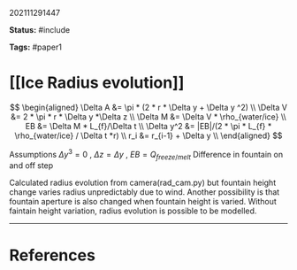 202111291447

**Status:** #include

**Tags:** #paper1

# [[Ice Radius evolution]]

$$
\begin{aligned}
\Delta A &= \pi * (2 * r * \Delta y + \Delta y ^2) \\
\Delta V &= 2 * \pi * r * \Delta y *\Delta z \\
\Delta M &= \Delta V * \rho_{water/ice} \\
EB &= \Delta M * L_{f}/\Delta t  \\
\Delta y^2 &= |EB|/(2 * \pi * L_{f} * \rho_{water/ice} / \Delta t *r) \\
r_i &= r_{i-1} + \Delta y \\
\end{aligned}
$$

Assumptions $\Delta y ^ 3 = 0$ , $\Delta z = \Delta y$ , $EB = Q_{freeze/melt}$
Difference in fountain on and off step

Calculated radius evolution from camera(rad_cam.py) but fountain height change varies radius unpredictably due to wind. Another possibility is that fountain aperture is also changed when fountain height is varied. Without faintain height variation, radius evolution is possible to be modelled. 

---
# References